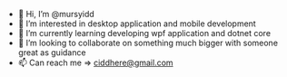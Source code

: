 - 👋 Hi, I’m @mursyidd
- 👀 I’m interested in desktop application and mobile development
- 🌱 I’m currently learning developing wpf application and dotnet core
- 💞️ I’m looking to collaborate on something much bigger with someone great as guidance
- 📫 Can reach me => ciddhere@gmail.com

<!---
mursyidd/mursyidd is a ✨ special ✨ repository because its `README.md` (this file) appears on your GitHub profile.
You can click the Preview link to take a look at your changes.
--->
